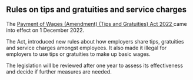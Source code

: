 ##  Rules on tips and gratuities and service charges

The [ Payment of Wages (Amendment) (Tips and Gratuities) Act 2022
](https://www.irishstatutebook.ie/eli/2022/act/23/enacted/en/html) came into
effect on 1 December 2022.

The Act, introduced new rules about how employers share tips, gratuities and
service charges amongst employees. It also made it illegal for employers to
use tips or gratuities to make up basic wages.

The legislation will be reviewed after one year to assess its effectiveness
and decide if further measures are needed.

